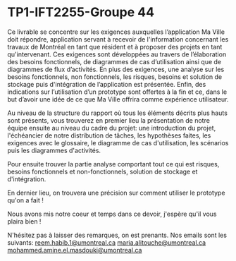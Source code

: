 # TP1-IFT2255-Groupe 44

Ce livrable se concentre sur les exigences auxquelles l’application Ma Ville doit répondre, application servant à recevoir de 
l'information concernant les travaux de Montréal en tant que résident et à proposer des projets en tant qu'intervenant. 
Ces exigences sont développées au travers de l’élaboration des besoins fonctionnels, de diagrammes de cas d’utilisation ainsi que de diagrammes de flux d’activités. 
En plus des exigences, une analyse sur les besoins fonctionnels, non fonctionnels, les risques, besoins et solution de stockage puis d'intégration de l’application est présentée. 
Enfin, des indications sur l’utilisation d’un prototype sont offertes à la fin et ce, dans le but d’avoir une idée de ce que Ma Ville 
offrira comme expérience utilisateur.

Au niveau de la structure du rapport où tous les éléments décrits plus hauts sont
présents, vous trouverez en premier lieu la présentation de notre équipe ensuite 
au niveau du cadre du projet: une introduction du projet, l'échéancier de notre 
distribution de tâches, les hypothèses faites, les exigences avec le glossaire, le diagramme de cas 
d'utilisation, les scénarios puis les diagrammes d'activités.

Pour ensuite trouver la partie analyse comportant tout ce qui est risques, besoins fonctionnels et non-fonctionnels, solution de stockage et d'intégration.

En dernier lieu, on trouvera une précision sur comment utiliser le prototype qu'on a fait ! 

Nous avons mis notre coeur et temps dans ce devoir, j'espère qu'il vous plaira bien ! 

N'hésitez pas à laisser des remarques, on est prenants. 
Nos emails sont les suivants: 
reem.habib.1@umontreal.ca
maria.alitouche@umontreal.ca
mohammed.amine.el.masdouki@umontreal.ca
